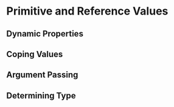 # Primitive and Reference Values


## Dynamic Properties


## Coping Values


## Argument Passing


## Determining Type


